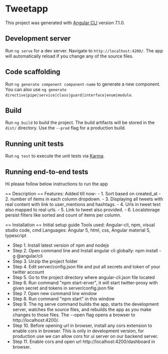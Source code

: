 # Tweetapp

This project was generated with [Angular CLI](https://github.com/angular/angular-cli) version 7.1.0.

## Development server

Run `ng serve` for a dev server. Navigate to `http://localhost:4200/`. The app will automatically reload if you change any of the source files.

## Code scaffolding

Run `ng generate component component-name` to generate a new component. You can also use `ng generate directive|pipe|service|class|guard|interface|enum|module`.

## Build

Run `ng build` to build the project. The build artifacts will be stored in the `dist/` directory. Use the `--prod` flag for a production build.

## Running unit tests

Run `ng test` to execute the unit tests via [Karma](https://karma-runner.github.io).

## Running end-to-end tests


Hi please follow below instructions to run the app

== Description ==
Features:
Added till now- 
	- 1. Sort based on created_at
	- 2. number of items in each column dropdown.
	- 3. Displaying all tweets with real content with link to user_mentions and hashtags.
	- 4. Urls in tweet text also mapped to real urls.
	- 5. Link to tweet also provided.
	- 6. Localstorage persist filters like sorted and count of items per column. 

== Installation ==
Initial setup guide
	Tools used: Angular-cli, npm, visual studio code, cmd
	Languages: Angular 5, html, css, Angular material 5, typescript

 - Step 1. Install latest version of  npm and nodejs
 - Step 2. Open command line and Install angular cli globally:
npm install -g @angular/cli	
 - Step 3. Unzip the project folder
 - Step 4. Edit server/config.json file and put all secrets and token of your twitter account
 - Step 5. Go to the project directory where angular-cli.json file located
 - Step 6. Run command "npm start-erver", it will start twitter-proxy with given secret and tokens in server/config.json file
 - Step 7. Open new command line window
 - Step 8. Run command "npm start" in this window   
 - Step 9. The ng serve command builds the app, starts the development server, watches the source files, and rebuilds the app as you make changes to those files.
The --open flag opens a browser to http://localhost:4200/.
 - Step 10. Before opening url in browser, install any cors extension to enable cors in browser. This is only in development version, for production use we can allow cors for ui server on our backend server. 
 - Step 11. Enable cors and open url http://localhost:4200/dashboard in browser.